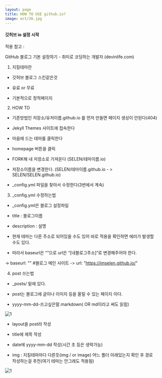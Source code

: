 ```yaml
---
layout: page
title: HOW TO USE github.io?
image: ect/26.jpg
---
```



#### 깃허브 io 설정 시작
적용 참고 :

GitHub 블로그 기본 설정하기 - 취미로 코딩하는 개발자 (devinlife.com)



1. 지킬테마란

- 깃허브 블로그 스킨같은것

- 유료  or 무료

- 기본적으로 정적페이지



2. HOW TO

- 기존방법인 저장소/유저이름.github.io 를 먼저 만들면 페이지 생성이 안된다(404)

- Jekyll Themes  사이트에 접속한다

- 마음에 드는 테마를 클릭한다

- homepage 버튼을 클릭

- FORK해 내 저장소로 가져온다 (SELEN/테마이름.io)

- 저장소이름을 변경한다. (SELEN/테마이름.github.io - > SELEN/SELEN.github.io)

- _config.yml 파일을 찾아서 수정한다(3번에서 계속)





3. _config.yml 수정하는법

- _config.yml은 블로그 설정파일

- title : 블로그이름

- description : 설명



- 현재 테마는 다른 주소로 되어있을 수도 있어 바로 적용을 확인하면 에러가 발생할 수도 있다.

- 따라서 baseurl은 ““으로 url은 “[내블로그주소]“로 변경해주어야 한다.

-> baseurl: ""
#블로그 메인 사이트
-> url: "https://imselen.github.io/"







4. post 쓰는법

- _posts/ 밑에 있다.

- post는 블로그에 글이나 이미지 등을 올릴 수 있는 페이지 이다.

- yyyy-mm-dd-쓰고싶은말.markdown( OR md이라고 써도 읽힘)


![1]({{site.baseurl}}/images/pages/set_git_io/1.png)



- layout을 post라 작성

- title에 제목 작성

- date에 yyyy-mm-dd 작성(시간 초 등은 생략가능)

- img : 지킬테마마다 다른듯(img / or image)  어느 폴더 아래있는지 확인 후 경로 작성하는걸 추천(여기 테마는 안그래도 적용됨)


![1]({{site.baseurl}}/images/pages/set_git_io/2.png)






